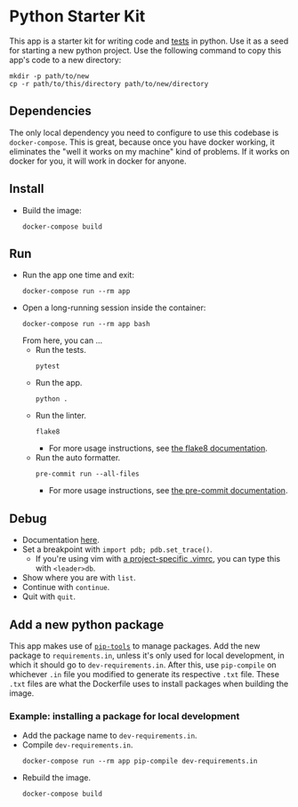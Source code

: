 # Python Starter Kit
This app is a starter kit for writing code and [tests](https://docs.python.org/3/library/unittest.html) in python. Use it as a seed for starting a new python project. Use the following command to copy this app's code to a new directory:
```console
mkdir -p path/to/new
cp -r path/to/this/directory path/to/new/directory
```

## Dependencies
The only local dependency you need to configure to use this codebase is `docker-compose`. This is great, because once you have docker working, it eliminates the "well it works on my machine" kind of problems. If it works on docker for you, it will work in docker for anyone.

## Install
* Build the image:
  ```console
  docker-compose build
  ```

## Run
* Run the app one time and exit:
  ```console
  docker-compose run --rm app
  ```
* Open a long-running session inside the container:
  ```console
  docker-compose run --rm app bash
  ```
  From here, you can ...
  * Run the tests.
    ```console
    pytest
    ```
  * Run the app.
    ```console
    python .
    ```
  * Run the linter.
    ```console
    flake8
    ```
    * For more usage instructions, see [the flake8 documentation](https://flake8.pycqa.org/en/latest/index.html).
  * Run the auto formatter.
    ```console
    pre-commit run --all-files
    ```
    * For more usage instructions, see [the pre-commit documentation](https://pre-commit.com/).

## Debug
* Documentation [here](https://docs.python.org/3/library/pdb.html).
* Set a breakpoint with `import pdb; pdb.set_trace()`.
  * If you're using vim with [a project-specific .vimrc](https://andrew.stwrt.ca/posts/project-specific-vimrc/), you can type this with `<leader>db`.
* Show where you are with `list`.
* Continue with `continue`.
* Quit with `quit`.

## Add a new python package
This app makes use of [`pip-tools`](https://github.com/jazzband/pip-tools) to manage packages. Add the new package to `requirements.in`, unless it's only used for local development, in which it should go to `dev-requirements.in`. After this, use `pip-compile` on whichever `.in` file you modified to generate its respective `.txt` file. These `.txt` files are what the Dockerfile uses to install packages when building the image.

### Example: installing a package for local development
* Add the package name to `dev-requirements.in`.
* Compile `dev-requirements.in`.
  ```console
  docker-compose run --rm app pip-compile dev-requirements.in
  ```
* Rebuild the image.
  ```console
  docker-compose build
  ```
